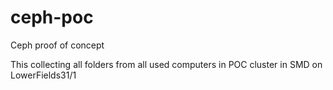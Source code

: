 # ceph-poc
Ceph proof of concept


This collecting all folders from all used computers in POC cluster in SMD on LowerFields31/1
